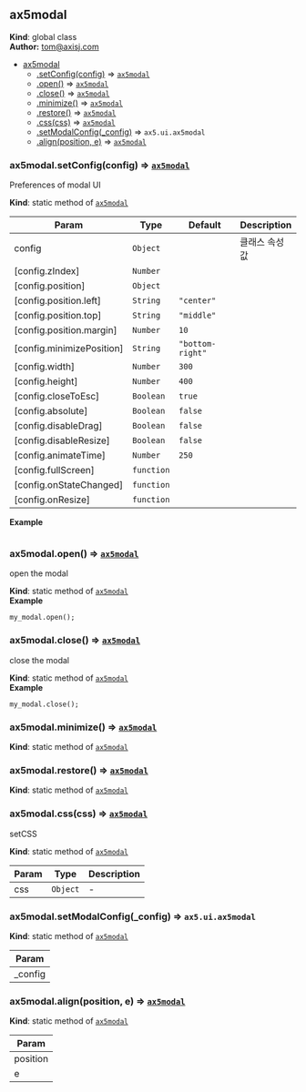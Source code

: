 <a name="ax5modal"></a>

## ax5modal
**Kind**: global class  
**Author:** tom@axisj.com  

* [ax5modal](#ax5modal)
    * [.setConfig(config)](#ax5modal.setConfig) ⇒ <code>[ax5modal](#ax5modal)</code>
    * [.open()](#ax5modal.open) ⇒ <code>[ax5modal](#ax5modal)</code>
    * [.close()](#ax5modal.close) ⇒ <code>[ax5modal](#ax5modal)</code>
    * [.minimize()](#ax5modal.minimize) ⇒ <code>[ax5modal](#ax5modal)</code>
    * [.restore()](#ax5modal.restore) ⇒ <code>[ax5modal](#ax5modal)</code>
    * [.css(css)](#ax5modal.css) ⇒ <code>[ax5modal](#ax5modal)</code>
    * [.setModalConfig(_config)](#ax5modal.setModalConfig) ⇒ <code>ax5.ui.ax5modal</code>
    * [.align(position, e)](#ax5modal.align) ⇒ <code>[ax5modal](#ax5modal)</code>

<a name="ax5modal.setConfig"></a>

### ax5modal.setConfig(config) ⇒ <code>[ax5modal](#ax5modal)</code>
Preferences of modal UI

**Kind**: static method of <code>[ax5modal](#ax5modal)</code>  

| Param | Type | Default | Description |
| --- | --- | --- | --- |
| config | <code>Object</code> |  | 클래스 속성값 |
| [config.zIndex] | <code>Number</code> |  |  |
| [config.position] | <code>Object</code> |  |  |
| [config.position.left] | <code>String</code> | <code>&quot;center&quot;</code> |  |
| [config.position.top] | <code>String</code> | <code>&quot;middle&quot;</code> |  |
| [config.position.margin] | <code>Number</code> | <code>10</code> |  |
| [config.minimizePosition] | <code>String</code> | <code>&quot;bottom-right&quot;</code> |  |
| [config.width] | <code>Number</code> | <code>300</code> |  |
| [config.height] | <code>Number</code> | <code>400</code> |  |
| [config.closeToEsc] | <code>Boolean</code> | <code>true</code> |  |
| [config.absolute] | <code>Boolean</code> | <code>false</code> |  |
| [config.disableDrag] | <code>Boolean</code> | <code>false</code> |  |
| [config.disableResize] | <code>Boolean</code> | <code>false</code> |  |
| [config.animateTime] | <code>Number</code> | <code>250</code> |  |
| [config.fullScreen] | <code>function</code> |  |  |
| [config.onStateChanged] | <code>function</code> |  |  |
| [config.onResize] | <code>function</code> |  |  |

**Example**  
```
```
<a name="ax5modal.open"></a>

### ax5modal.open() ⇒ <code>[ax5modal](#ax5modal)</code>
open the modal

**Kind**: static method of <code>[ax5modal](#ax5modal)</code>  
**Example**  
```
my_modal.open();
```
<a name="ax5modal.close"></a>

### ax5modal.close() ⇒ <code>[ax5modal](#ax5modal)</code>
close the modal

**Kind**: static method of <code>[ax5modal](#ax5modal)</code>  
**Example**  
```
my_modal.close();
```
<a name="ax5modal.minimize"></a>

### ax5modal.minimize() ⇒ <code>[ax5modal](#ax5modal)</code>
**Kind**: static method of <code>[ax5modal](#ax5modal)</code>  
<a name="ax5modal.restore"></a>

### ax5modal.restore() ⇒ <code>[ax5modal](#ax5modal)</code>
**Kind**: static method of <code>[ax5modal](#ax5modal)</code>  
<a name="ax5modal.css"></a>

### ax5modal.css(css) ⇒ <code>[ax5modal](#ax5modal)</code>
setCSS

**Kind**: static method of <code>[ax5modal](#ax5modal)</code>  

| Param | Type | Description |
| --- | --- | --- |
| css | <code>Object</code> | - |

<a name="ax5modal.setModalConfig"></a>

### ax5modal.setModalConfig(_config) ⇒ <code>ax5.ui.ax5modal</code>
**Kind**: static method of <code>[ax5modal](#ax5modal)</code>  

| Param |
| --- |
| _config | 

<a name="ax5modal.align"></a>

### ax5modal.align(position, e) ⇒ <code>[ax5modal](#ax5modal)</code>
**Kind**: static method of <code>[ax5modal](#ax5modal)</code>  

| Param |
| --- |
| position | 
| e | 

